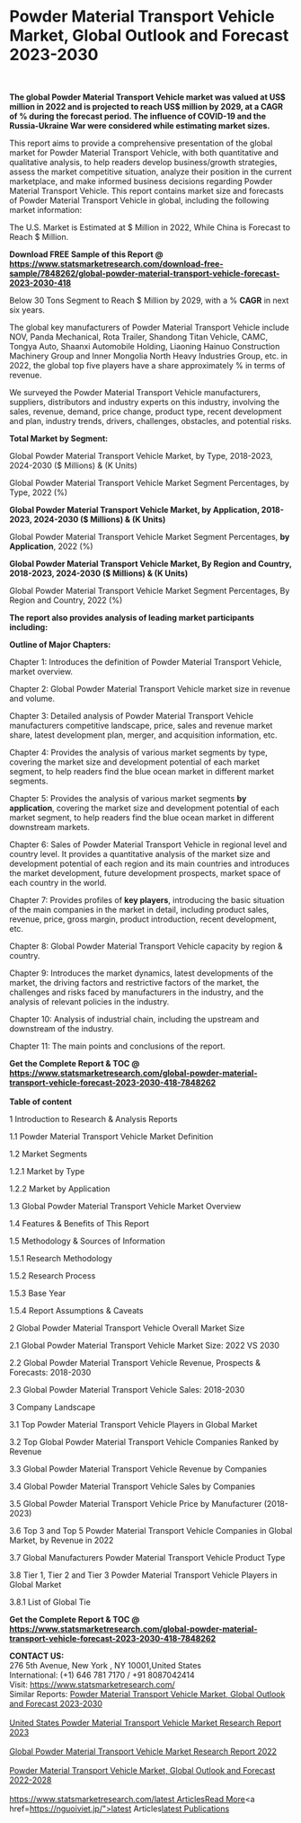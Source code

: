 <h1>Powder Material Transport Vehicle Market, Global Outlook and Forecast 2023-2030</h1><br/><p><strong>The global Powder Material Transport Vehicle market was valued at US$ million in 2022 and is projected to reach US$ million by 2029, at a <strong>CAGR</strong> of % during the forecast period. The influence of COVID-19 and the Russia-Ukraine War were considered while estimating market sizes.</strong></p><p>This report aims to provide a comprehensive presentation of the global market for Powder Material Transport Vehicle, with both quantitative and qualitative analysis, to help readers develop business/growth strategies, assess the market competitive situation, analyze their position in the current marketplace, and make informed business decisions regarding Powder Material Transport Vehicle. This report contains market size and forecasts of Powder Material Transport Vehicle in global, including the following market information:</p><p>The U.S. Market is Estimated at $ Million in 2022, While China is Forecast to Reach $ Million.</p><p><strong>Download FREE Sample of this Report @ <a href="https://www.statsmarketresearch.com/download-free-sample/7848262/global-powder-material-transport-vehicle-forecast-2023-2030-418">https://www.statsmarketresearch.com/download-free-sample/7848262/global-powder-material-transport-vehicle-forecast-2023-2030-418</a></strong></p><p>Below 30 Tons Segment to Reach $ Million by 2029, with a % <strong>CAGR</strong> in next six years.</p><p>The global key manufacturers of Powder Material Transport Vehicle include NOV, Panda Mechanical, Rota Trailer, Shandong Titan Vehicle, CAMC, Tongya Auto, Shaanxi Automobile Holding, Liaoning Hainuo Construction Machinery Group and Inner Mongolia North Heavy Industries Group, etc. in 2022, the global top five players have a share approximately % in terms of revenue.</p><p>We surveyed the Powder Material Transport Vehicle manufacturers, suppliers, distributors and industry experts on this industry, involving the sales, revenue, demand, price change, product type, recent development and plan, industry trends, drivers, challenges, obstacles, and potential risks.</p><p><strong>Total Market by Segment:</strong></p><p>Global Powder Material Transport Vehicle Market, by Type, 2018-2023, 2024-2030 ($ Millions) & (K Units)</p><p>Global Powder Material Transport Vehicle Market Segment Percentages, by Type, 2022 (%)</p><p><strong>Global Powder Material Transport Vehicle Market, <strong>by Application</strong>, 2018-2023, 2024-2030 ($ Millions) & (K Units)</strong></p><p>Global Powder Material Transport Vehicle Market Segment Percentages, <strong>by Application</strong>, 2022 (%)</p><p><strong>Global Powder Material Transport Vehicle Market, By Region and Country, 2018-2023, 2024-2030 ($ Millions) & (K Units)</strong></p><p>Global Powder Material Transport Vehicle Market Segment Percentages, By Region and Country, 2022 (%)</p><p><strong>The report also provides analysis of leading market participants including:</strong></p><p><strong>Outline of Major Chapters:</strong></p><p>Chapter 1: Introduces the definition of Powder Material Transport Vehicle, market overview.</p><p>Chapter 2: Global Powder Material Transport Vehicle market size in revenue and volume.</p><p>Chapter 3: Detailed analysis of Powder Material Transport Vehicle manufacturers competitive landscape, price, sales and revenue market share, latest development plan, merger, and acquisition information, etc.</p><p>Chapter 4: Provides the analysis of various market segments by type, covering the market size and development potential of each market segment, to help readers find the blue ocean market in different market segments.</p><p>Chapter 5: Provides the analysis of various market segments <strong>by application</strong>, covering the market size and development potential of each market segment, to help readers find the blue ocean market in different downstream markets.</p><p>Chapter 6: Sales of Powder Material Transport Vehicle in regional level and country level. It provides a quantitative analysis of the market size and development potential of each region and its main countries and introduces the market development, future development prospects, market space of each country in the world.</p><p>Chapter 7: Provides profiles of <strong>key players</strong>, introducing the basic situation of the main companies in the market in detail, including product sales, revenue, price, gross margin, product introduction, recent development, etc.</p><p>Chapter 8: Global Powder Material Transport Vehicle capacity by region & country.</p><p>Chapter 9: Introduces the market dynamics, latest developments of the market, the driving factors and restrictive factors of the market, the challenges and risks faced by manufacturers in the industry, and the analysis of relevant policies in the industry.</p><p>Chapter 10: Analysis of industrial chain, including the upstream and downstream of the industry.</p><p>Chapter 11: The main points and conclusions of the report.</p><div><b>Get the Complete Report & TOC @ <a href="https://www.statsmarketresearch.com/global-powder-material-transport-vehicle-forecast-2023-2030-418-7848262">https://www.statsmarketresearch.com/global-powder-material-transport-vehicle-forecast-2023-2030-418-7848262</a></b></div><br><b>Table of content</b><p>1 Introduction to Research & Analysis Reports<br />
 
  1.1 Powder Material Transport Vehicle Market Definition<br />
 
  1.2 Market Segments<br />
 
  1.2.1 Market by Type<br />
 
  1.2.2 Market by Application<br />
 
  1.3 Global Powder Material Transport Vehicle Market Overview<br />
 
  1.4 Features & Benefits of This Report<br />
 
  1.5 Methodology & Sources of Information<br />
 
  1.5.1 Research Methodology<br />
 
  1.5.2 Research Process<br />
 
  1.5.3 Base Year<br />
 
  1.5.4 Report Assumptions & Caveats<br />
 
 2 Global Powder Material Transport Vehicle Overall Market Size<br />
 
  2.1 Global Powder Material Transport Vehicle Market Size: 2022 VS 2030<br />
 
  2.2 Global Powder Material Transport Vehicle Revenue, Prospects & Forecasts: 2018-2030<br />
 
  2.3 Global Powder Material Transport Vehicle Sales: 2018-2030<br />
 
 3 Company Landscape<br />
 
  3.1 Top Powder Material Transport Vehicle Players in Global Market<br />
 
  3.2 Top Global Powder Material Transport Vehicle Companies Ranked by Revenue<br />
 
  3.3 Global Powder Material Transport Vehicle Revenue by Companies<br />
 
  3.4 Global Powder Material Transport Vehicle Sales by Companies<br />
 
  3.5 Global Powder Material Transport Vehicle Price by Manufacturer (2018-2023)<br />
 
  3.6 Top 3 and Top 5 Powder Material Transport Vehicle Companies in Global Market, by Revenue in 2022<br />
 
  3.7 Global Manufacturers Powder Material Transport Vehicle Product Type<br />
 
  3.8 Tier 1, Tier 2 and Tier 3 Powder Material Transport Vehicle Players in Global Market<br />
 
  3.8.1 List of Global Tie<br><div><b>Get the Complete Report & TOC @ <a href="https://www.statsmarketresearch.com/global-powder-material-transport-vehicle-forecast-2023-2030-418-7848262">https://www.statsmarketresearch.com/global-powder-material-transport-vehicle-forecast-2023-2030-418-7848262</a></b></div></p> <b>CONTACT US:</b><br>276 5th Avenue, New York , NY 10001,United States<br>International: (+1) 646 781 7170 / +91 8087042414<br>Visit: <a href="https://www.statsmarketresearch.com/">https://www.statsmarketresearch.com/</a><br>Similar Reports: <a href="https://www.statsmarketresearch.com/global-powder-material-transport-vehicle-forecast-2023-2030-418-7848262">Powder Material Transport Vehicle Market, Global Outlook and Forecast 2023-2030</a><br/><br/><a href="https://www.statsmarketresearch.com/global-powder-material-transport-vehicle-forecast-2023-2030-418-7848262">United States Powder Material Transport Vehicle Market Research Report 2023</a><br/><br/><a href="https://www.statsmarketresearch.com/global-powder-material-transport-vehicle-forecast-2023-2030-418-7848262">Global Powder Material Transport Vehicle Market Research Report 2022</a><br/><br/><a href="https://www.statsmarketresearch.com/global-powder-material-transport-vehicle-forecast-2023-2030-418-7848262">Powder Material Transport Vehicle Market, Global Outlook and Forecast 2022-2028</a><br/><br/><a href="https://gyeongbokgung.com">https://www.statsmarketresearch.com/</a><a href="https://hallyeomaritime.com">latest Articles</a><a href="https://jingwansa.com">Read More</a><a href=https://nguoiviet.jp/">latest Articles</a><a href="https://www.intelmarketresearch.com/">latest Publications</a>